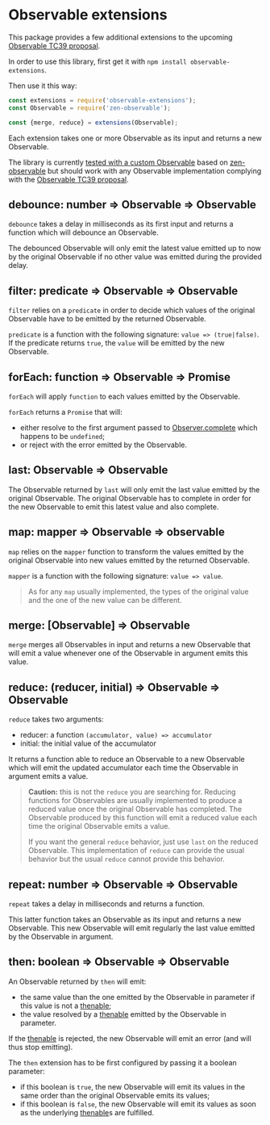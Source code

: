 # Observable extensions

This package provides a few additional extensions to the upcoming [Observable TC39 proposal].

In order to use this library, first get it with `npm install observable-extensions`.

Then use it this way:

```js
const extensions = require('observable-extensions');
const Observable = require('zen-observable');

const {merge, reduce} = extensions(Observable);
```

Each extension takes one or more Observable as its input and returns a new Observable.

The library is currently [tested with a custom Observable](./test/README.md) based on [zen-observable](https://github.com/zenparsing/zen-observable) but should work with any Observable implementation complying with the [Observable TC39 proposal].

## debounce: number => Observable => Observable

`debounce` takes a delay in milliseconds as its first input and returns a function which will debounce an Observable.

The debounced Observable will only emit the latest value emitted up to now by the original Observable if no other value was emitted during the provided delay.

## filter: predicate => Observable => Observable

`filter` relies on a `predicate` in order to decide which values of the original Observable have to be emitted by the returned Observable.

`predicate` is a function with the following signature: `value => (true|false)`.
If the predicate returns `true`, the `value` will be emitted by the new Observable.

## forEach: function => Observable => Promise

`forEach` will apply `function` to each values emitted by the Observable.

`forEach` returns a `Promise` that will:

- either resolve to the first argument passed to [Observer.complete](https://github.com/tc39/proposal-observable#observer) which happens to be `undefined`;
- or reject with the error emitted by the Observable.

## last: Observable => Observable

The Observable returned by `last` will only emit the last value emitted by the original Observable.
The original Observable has to complete in order for the new Observable to emit this latest value and also complete.

## map: mapper => Observable => observable

`map` relies on the `mapper` function to transform the values emitted by the original Observable into new values emitted by the returned Observable.

`mapper` is a function with the following signature: `value => value`.

> As for any `map` usually implemented, the types of the original value and the one of the new value can be different.

## merge: [Observable] => Observable

`merge` merges all Observables in input and returns a new Observable that will emit a value whenever one of the Observable in argument emits this value.

## reduce: (reducer, initial) => Observable => Observable

`reduce` takes two arguments:

- reducer: a function `(accumulator, value) => accumulator`
- initial: the initial value of the accumulator

It returns a function able to reduce an Observable to a new Observable which will emit the updated accumulator each time the Observable in argument emits a value.

> **Caution:** this is not the `reduce` you are searching for.
> Reducing functions for Observables are usually implemented to produce a reduced value once the original Observable has completed.
> The Observable produced by this function will emit a reduced value each time the original Observable emits a value.
>
> If you want the general `reduce` behavior, just use `last` on the reduced Observable.
> This implementation of `reduce` can provide the usual behavior but the usual `reduce` cannot provide this behavior.

## repeat: number => Observable => Observable

`repeat` takes a delay in milliseconds and returns a function.

This latter function takes an Observable as its input and returns a new Observable.
This new Observable will emit regularly the last value emitted by the Observable in argument.

## then: boolean => Observable => Observable

An Observable returned by `then` will emit:

- the same value than the one emitted by the Observable in parameter if this value is not a [thenable];
- the value resolved by a [thenable] emitted by the Observable in parameter.

If the [thenable] is rejected, the new Observable will emit an error (and will thus stop emitting).

The `then` extension has to be first configured by passing it a boolean parameter:

- if this boolean is `true`, the new Observable will emit its values in the same order than the original Observable emits its values;
- if this boolean is `false`, the new Observable will emit its values as soon as the underlying [thenable]s are fulfilled.

[Observable TC39 proposal]: https://github.com/tc39/proposal-observable
[thenable]: https://promisesaplus.com/#point-7
